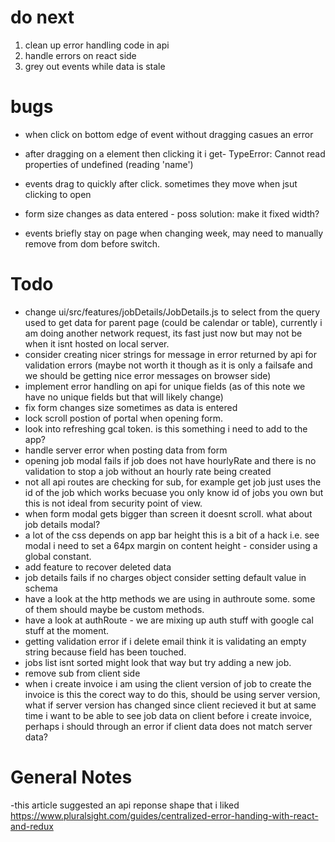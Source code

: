 # do next

1. clean up error handling code in api
2. handle errors on react side
3. grey out events while data is stale

# bugs

- when click on bottom edge of event without dragging casues an error

- after dragging on a element then clicking it i get- TypeError: Cannot read properties of undefined (reading 'name')

- events drag to quickly after click. sometimes they move when jsut clicking to open

- form size changes as data entered - poss solution: make it fixed width?
- events briefly stay on page when changing week, may need to manually remove from dom before switch.

# Todo

- change ui/src/features/jobDetails/JobDetails.js to select from the query used to get data for parent page
  (could be calendar or table), currently i am doing another network request, its fast just now but may not be when it
  isnt hosted on local server.
- consider creating nicer strings for message in error returned by api for validation errors (maybe not worth it though
  as it is only a failsafe and we should be getting nice error messages on browser side)
- implement error handling on api for unique fields (as of this note we have no unique fields but that will likely
  change)
- fix form changes size sometimes as data is entered
- lock scroll postion of portal when opening form.
- look into refreshing gcal token. is this something i need to add to the app?
- handle server error when posting data from form
- opening job modal fails if job does not have hourlyRate and there is no validation 
  to stop a job without an hourly rate being created
- not all api routes are checking for sub, for example get job just uses the id of the 
  job which works becuase you only know id of jobs you own but this is not ideal from 
  security point of view.
- when form modal gets bigger than screen it doesnt scroll. what about job details modal?
- a lot of the css depends on app bar height this is a bit of a hack i.e. see modal i 
  need to set a 64px margin on content height - consider using a global constant.
- add feature to recover deleted data
- job details fails if no charges object consider setting default value in schema
- have a look at the http methods we are using in authroute some. some of them should 
  maybe be custom methods.
- have a look at authRoute - we are mixing up auth stuff with google cal stuff at the 
  moment.
- getting validation error if i delete email think it is validating an empty string 
  because field has been touched.
- jobs list isnt sorted might look that way but try adding a new job.
- remove sub from client side
- when i create invoice i am using the client version of job to create the invoice is 
  this the corect way to do this, should be using server version, what if server 
  version has changed since client recieved it but at same time i want to be able to 
  see job data on client before i create invoice, perhaps i should through an error if 
  client data does not match server data?

# General Notes

-this article suggested an api reponse shape that i liked  
https://www.pluralsight.com/guides/centralized-error-handing-with-react-and-redux